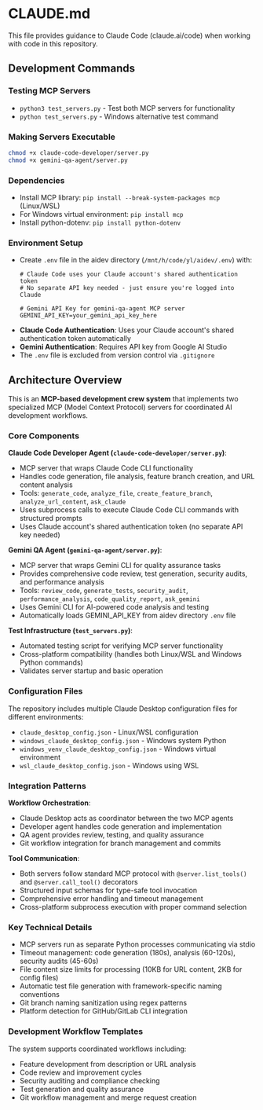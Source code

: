 # CLAUDE.md

This file provides guidance to Claude Code (claude.ai/code) when working with code in this repository.

## Development Commands

### Testing MCP Servers
- `python3 test_servers.py` - Test both MCP servers for functionality
- `python test_servers.py` - Windows alternative test command

### Making Servers Executable
```bash
chmod +x claude-code-developer/server.py
chmod +x gemini-qa-agent/server.py
```

### Dependencies
- Install MCP library: `pip install --break-system-packages mcp` (Linux/WSL)
- For Windows virtual environment: `pip install mcp`
- Install python-dotenv: `pip install python-dotenv`

### Environment Setup
- Create `.env` file in the aidev directory (`/mnt/h/code/yl/aidev/.env`) with:
  ```
  # Claude Code uses your Claude account's shared authentication token
  # No separate API key needed - just ensure you're logged into Claude
  
  # Gemini API Key for gemini-qa-agent MCP server  
  GEMINI_API_KEY=your_gemini_api_key_here
  ```
- **Claude Code Authentication**: Uses your Claude account's shared authentication token automatically
- **Gemini Authentication**: Requires API key from Google AI Studio
- The `.env` file is excluded from version control via `.gitignore`

## Architecture Overview

This is an **MCP-based development crew system** that implements two specialized MCP (Model Context Protocol) servers for coordinated AI development workflows.

### Core Components

**Claude Code Developer Agent (`claude-code-developer/server.py`)**:
- MCP server that wraps Claude Code CLI functionality
- Handles code generation, file analysis, feature branch creation, and URL content analysis
- Tools: `generate_code`, `analyze_file`, `create_feature_branch`, `analyze_url_content`, `ask_claude`
- Uses subprocess calls to execute Claude Code CLI commands with structured prompts
- Uses Claude account's shared authentication token (no separate API key needed)

**Gemini QA Agent (`gemini-qa-agent/server.py`)**:
- MCP server that wraps Gemini CLI for quality assurance tasks
- Provides comprehensive code review, test generation, security audits, and performance analysis
- Tools: `review_code`, `generate_tests`, `security_audit`, `performance_analysis`, `code_quality_report`, `ask_gemini`
- Uses Gemini CLI for AI-powered code analysis and testing
- Automatically loads GEMINI_API_KEY from aidev directory `.env` file

**Test Infrastructure (`test_servers.py`)**:
- Automated testing script for verifying MCP server functionality
- Cross-platform compatibility (handles both Linux/WSL and Windows Python commands)
- Validates server startup and basic operation

### Configuration Files

The repository includes multiple Claude Desktop configuration files for different environments:
- `claude_desktop_config.json` - Linux/WSL configuration
- `windows_claude_desktop_config.json` - Windows system Python
- `windows_venv_claude_desktop_config.json` - Windows virtual environment
- `wsl_claude_desktop_config.json` - Windows using WSL

### Integration Patterns

**Workflow Orchestration**:
- Claude Desktop acts as coordinator between the two MCP agents
- Developer agent handles code generation and implementation
- QA agent provides review, testing, and quality assurance
- Git workflow integration for branch management and commits

**Tool Communication**:
- Both servers follow standard MCP protocol with `@server.list_tools()` and `@server.call_tool()` decorators
- Structured input schemas for type-safe tool invocation
- Comprehensive error handling and timeout management
- Cross-platform subprocess execution with proper command selection

### Key Technical Details

- MCP servers run as separate Python processes communicating via stdio
- Timeout management: code generation (180s), analysis (60-120s), security audits (45-60s)
- File content size limits for processing (10KB for URL content, 2KB for config files)
- Automatic test file generation with framework-specific naming conventions
- Git branch naming sanitization using regex patterns
- Platform detection for GitHub/GitLab CLI integration

### Development Workflow Templates

The system supports coordinated workflows including:
- Feature development from description or URL analysis
- Code review and improvement cycles
- Security auditing and compliance checking
- Test generation and quality assurance
- Git workflow management and merge request creation